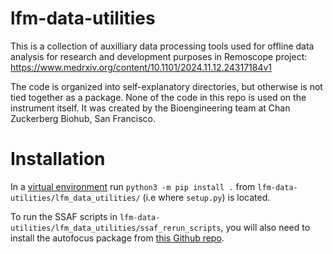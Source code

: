 # lfm-data-utilities

This is a collection of auxilliary data processing tools used for offline data analysis for research and development purposes in Remoscope project: https://www.medrxiv.org/content/10.1101/2024.11.12.24317184v1

The code is organized into self-explanatory directories, but otherwise is not tied together as a package. None of the code in this repo is used on the instrument itself. It was created by the Bioengineering team at Chan Zuckerberg Biohub, San Francisco.

# Installation

In a [virtual environment](https://docs.python.org/3/library/venv.html) run `python3 -m pip install .` from `lfm-data-utilities/lfm_data_utilities/` (i.e where `setup.py`) is located.

To run the SSAF scripts in `lfm-data-utilities/lfm_data_utilities/ssaf_rerun_scripts`, you will also need to install the autofocus package from [this Github repo](https://github.com/czbiohub/ulc-malaria-autofocus).
